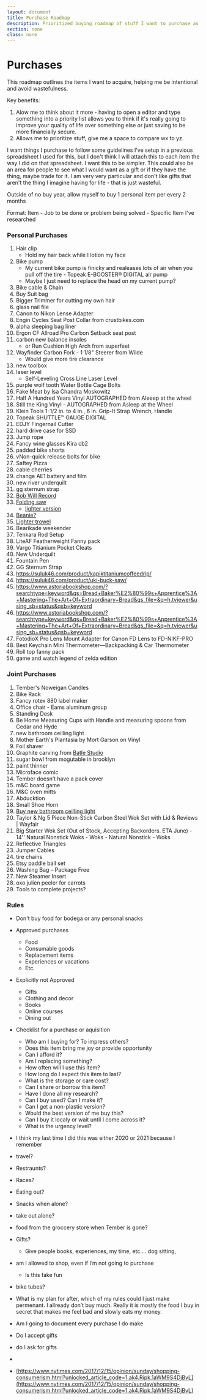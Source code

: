 ```yaml
---
layout: document
title: Purchase Roadmap
description: Prioritized buying roadmap of stuff I want to purchase as I embrace a no-spend lifestyle, focusing on what truly enhances my life while avoiding unnecessary expenses.
section: none
class: none
---
```


# Purchases
This roadmap outlines the items I want to acquire, helping me be intentional and avoid wastefulness.

Key benefits:
1. Alow me to think about it more - having to open a editor and type something into a priority list allows you to think if it's really going to improve your quality of life over something else or just saving to be more financially secure. 
2. Allows me to prioritize stuff, give me a space to compare wx to yz. 

I want things I purchase to follow some guidelines I've setup in a previous spreadsheet I used for this, but I don't think I will attach this to each item the way I did on that spreadsheet. I want this to be simpler. This could also be an area for people to see what I would want as a gift or if they have the thing, maybe trade for it. I am very very particular and don't like gifts that aren't the thing I imagine having for life - that is just wasteful.

Outside of no buy year, allow myself to buy 1 personal item per every 2 months

Format: Item - Job to be done or problem being solved - Specific Item I've researched

### Personal Purchases
1. Hair clip 
    - Hold my hair back while I lotion my face
1. Bike pump 
    - My current bike pump is finicky and realeases lots of air when you pull off the  tire - Topeak E-BOOSTER® DIGITAL air pump
    - Maybe I just need to replace the head on my current pump?
1. Bike cable & Chain
1. Buy Suit bag
1. Bigger Trimmer for cutting my own hair
1. glass nail file
1. Canon to Nikon Lense Adapter
1. Engin Cycles Seat Post Collar from crustbikes.com
1. alpha sleeping bag liner
1.  Ergon CF Allroad Pro Carbon Setback seat post
1. carbon new balance insoles
    - or Run Cushion High Arch from superfeet
1. Wayfinder Carbon Fork - 1 1/8" Steerer from Wilde
    - Would give more tire clearance
1. new toolbox
1. laser level
    - Self-Leveling Cross Line Laser Level
1. purple wolf tooth Water Bottle Cage Bolts
1. Fake Meat by Isa Chandra Moskowitz
1. Half A Hundred Years Vinyl AUTOGRAPHED from Aleeep at the wheel
1. Still the King Vinyl - AUTOGRAPHED from Asleep at the Wheel
1. Klein Tools 1-1/2 in. to 4 in., 6 in. Grip-It Strap Wrench, Handle
1. Topeak SHUTTLE™ GAUGE DIGITAL
1. EDJY Fingernail Cutter
1. hard drive case for SSD
1. Jump rope 
1. Fancy wine glasses Kira cb2
1. padded bike shorts
1. vNon-quick release bolts for bike
1. Saftey Pizza
1. cable cherries
1. change AE1 battery and film
1. new river underquilt
1. gg sternum strap
1. [Bob Will Record](https://www.amazon.com/What-Makes-Holler-Club-Cowtown/dp/B08QRXR7D3/ref=tmm_vnl_swatch_0?_encoding=UTF8&qid=&sr=)
1. [Folding saw](https://www.rei.com/product/197888/silky-bigboy-2000-outback-folding-saw)
    - [lighter version](https://www.garagegrowngear.com/collections/new-to-garage-grown-gear/products/microlight-saw-by-renegade-outdoor)
1. [Beanie?](https://www.sweaterchalet.com/dachstein-woolwear/dw-7120-adult-hat-1/#cc-m-product-12091448031)
1. [Lighter trowel](https://www.garagegrowngear.com/collections/new-to-garage-grown-gear/products/ultralight-trowel-by-boglerco)
1. Bearikade weekender
1. Tenkara Rod Setup
1. LiteAF Featherweight Fanny pack
1. Vargo Titianium Pocket Cleats
1. New Underquilt
1. Fountain Pen
1. GG Sternum Strap
1. https://suluk46.com/product/kapiktitaniumcoffeedrip/
1. https://suluk46.com/product/uki-buck-saw/
1. https://www.astoriabookshop.com/?searchtype=keyword&qs=Bread+Baker%E2%80%99s+Apprentice%3A+Mastering+The+Art+Of+Extraordinary+Bread&qs_file=&q=h.tviewer&using_sb=status&qsb=keyword
1. https://www.astoriabookshop.com/?searchtype=keyword&qs=Bread+Baker%E2%80%99s+Apprentice%3A+Mastering+The+Art+Of+Extraordinary+Bread&qs_file=&q=h.tviewer&using_sb=status&qsb=keyword
1. FotodioX Pro Lens Mount Adapter for Canon FD Lens to FD-NIKF-PRO
1. Best Keychain Mini Thermometer—Backpacking & Car Thermometer
1. Roll top fanny pack
1. game and watch legend of zelda edition

### Joint Purchases
1. Tember's Noweigan Candles
1. Bike Rack
1. Fancy rotex 880 label maker
1. Office chair - Eams aluminum group
1. Standing Desk
1. Be Home Measuring Cups with Handle and measuring spoons from Cedar and Hyde
1. new bathroom ceilling light
1. Mother Earth's Plantasia by Mort Garson on Vinyl
1. Foil shaver
1. Graphite carving from [Batle Studio](https://batlestudio.com)
1. sugar bowl from mogutable in brooklyn
1. paint thinner
1. Microface comic
1. Tember doesn’t have a pack cover
1. m&C board game
1. M&C oven mitts
1. Abducktion
1. Small Shoe Horn
1. [Buy new bathroom ceilling light](https://antiquelampsupply.com/search?options%5Bprefix%5D=last&page=1&q=Fitter+Wired+Flush+Mount+Ceiling+Fixture)
1. Taylor & Ng 5 Piece Non-Stick Carbon Steel Wok Set with Lid & Reviews | Wayfair
1. Big Starter Wok Set (Out of Stock, Accepting Backorders. ETA June) - 14'' Natural Nonstick Woks - Woks - Natural Nonstick - Woks
1. Reflective Triangles
1. Jumper Cables
1. tire chains
1. Etsy paddle ball set
1. Washing Bag – Package Free
1. New Steamer Insert
1. oxo julien peeler for carrots
1. Tools to complete projects?



### Rules
- Don't buy food for bodega or any personal snacks
- Approved purchases
  - Food
  - Consumable goods
  - Replacement items
  - Experiences or vacations
  - Etc.
- Explicitly not Approved
  - Gifts
  - Clothing and decor
  - Books
  - Online courses
  - Dining out
- Checklist for a purchase or aquisition
    - Who am I buying for?	To impress others?
    - Does this item bring me joy or provide opportunity	
    - Can I afford it?	
    - Am I replacing something?	
    - How often will I use this item?	
    - How long do I expect this item to last?	
    - What is the storage or care cost?	
    - Can I share or borrow this item?
    - Have I done all my research?	
    - Can I buy used?	Can I make it?	
    - Can I get a non-plastic version?
    - Would the best version of me buy this?
    - Can I buy it localy or wait until I come across it?
    - What is the urgency level?


- I think my last time I did this was either 2020 or 2021 because I remember
- travel?
- Restraunts?
- Races?
- Eating out?
- Snacks when alone?
- take out alone?
- food from the groccery store when Tember is gone?
- Gifts?
  - Give people books, experiences, my time, etc…. dog sitting, 
- am I allowed to shop, even if I’m not going to purchase
  - Is this fake fun
- bike tubes?
- What is my plan for after, which of my rules could I just make permenant. I allready don’t buy much. Really it is mostly the food I buy in secret that makes me feel bad and slowly eats my money.
- Am I going to document every purchase I do make
- Do I accept gifts
- do I ask for gifts
- 
- [https://www.nytimes.com/2017/12/15/opinion/sunday/shopping-consumerism.html?unlocked_article_code=1.ak4.Ripk.1aWM9S4DjBvL](https://www.nytimes.com/2017/12/15/opinion/sunday/shopping-consumerism.html?unlocked_article_code=1.ak4.Ripk.1aWM9S4DjBvL)





